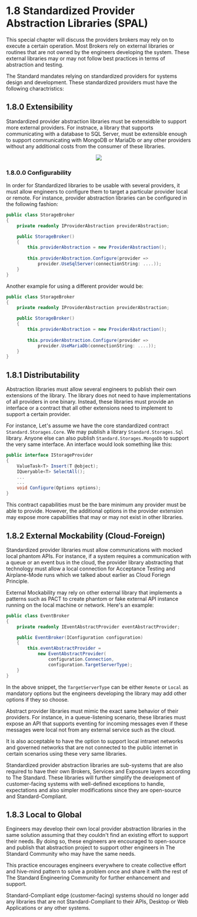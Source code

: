 # 1.8 Standardized Provider Abstraction Libraries (SPAL)
This special chapter will discuss the providers brokers may rely on to execute a certain operation. Most Brokers rely on external libraries or routines that are not owned by the engineers developing the system. These external libraries may or may not follow best practices in terms of abstraction and testing.

The Standard mandates relying on standardized providers for systems design and development. These standardized providers must have the following charactristics:

## 1.8.0 Extensibility
Standardized provider abstraction libraries must be extensidble to support more external providers. For instnace, a library that supports communicating with a database to SQL Server, must be extensible enough to support communicating with MongoDB or MariaDb or any other providers without any additional costs from the consumer of these libraries.

<div align=center>
    <img src="https://raw.githubusercontent.com/hassanhabib/The-Standard/master/1.%20Brokers/Resources/Brokers-1.8.0.png" />
</div>

### 1.8.0.0 Configurability
In order for Standardized libraries to be usable with several providers, it must allow engineers to configure them to target a particular provider local or remote. For instance, provider abstraction libraries can be configured in the following fashion:

```csharp
public class StorageBroker
{
    private readonly IProviderAbstraction providerAbstraction;

    public StorageBroker()
    {
        this.providerAbstraction = new ProviderAbstraction();
        
        this.providerAbstraction.Configure(provider => 
            provider.UseSqlServer(connectionString: ....));
    }
}
```

Another example for using a different provider would be:

```csharp
public class StorageBroker
{
    private readonly IProviderAbstraction providerAbstraction;

    public StorageBroker()
    {
        this.providerAbstraction = new ProviderAbstraction();
        
        this.providerAbstraction.Configure(provider =>
            provider.UseMariaDb(connectionString: ....));
    }
}
```

## 1.8.1 Distributability
Abstraction libraries must allow several engineers to publish their own extensions of the library. The library does not need to have implementations of all providers in one binary. Instead, these libraries must provide an interface or a contract that all other extensions need to implement to support a certain provider.

For instance, Let's assume we have the core standardized contract `Standard.Storages.Core`. We may publish a library `Standard.Storages.Sql` library. Anyone else can also publish `Standard.Storages.MongoDb` to support the very same interface. An interface would look something like this:

```csharp
public interface IStorageProvider
{
    ValueTask<T> Insert(T @object);
    IQueryable<T> SelectAll();
    ...
    ...
    void Configure(Options options);
}
```
This contract capabilities must be the bare minimum any provider must be able to provide. However, the additional options in the provider extension may expose more capabilities that may or may not exist in other libraries.

## 1.8.2 External Mockability (Cloud-Foreign)
Standardized provider libraries must allow communications with mocked local phantom APIs. For instance, if a system requires a communication with a queue or an event bus in the cloud, the provider library abstracting that technology must allow a local connection for Acceptance Testing and Airplane-Mode runs which we talked about earlier as Cloud Foriegn Principle.

External Mockability may rely on other external library that implements a patterns such as PACT to create phantom or fake external API instance running on the local machine or network. Here's an example:


```csharp
public class EventBroker
{
    private readonly IEventAbstractProvider eventAbstractProvider;

    public EventBroker(IConfiguration configuration)
    {
        this.eventAbstractProvider = 
            new EventAbstractProvider(
                configuration.Connection,
                configuration.TargetServerType);
    }
}
```
In the above snippet, the `TargetServerType` can be either `Remote` or `Local` as mandatory options but the engineers developing the library may add other options if they so choose.

Abstract provider libraries must mimic the exact same behavior of their providers. For instance, in a queue-listening scenario, these libraries must expose an API that supports eventing for incoming messages even if these messages were local not from any external service such as the cloud.

It is also acceptable to have the option to support local intranet networks and governed networks that are not connected to the public internet in certain scenarios using these very same libraries.

Standardized provider abstraction libraries are sub-systems that are also required to have their own Brokers, Services and Exposure layers according to The Standard. These libraries will further simplify the development of customer-facing systems with well-defined exceptions to handle, expectations and also simpler modifications since they are open-source and Standard-Compliant.

## 1.8.3 Local to Global
Engineers may develop their own local provider abstraction libraries in the same solution assuming that they couldn't find an existing effort to support their needs. By doing so, these engineers are encouraged to open-source and publish that abstraction project to support other engineers in The Standard Community who may have the same needs.

This practice encourages engineers everywhere to create collective effort and hive-mind pattern to solve a problem once and share it with the rest of The Standard Engineering Community for further enhancement and support.

Standard-Compliant edge (customer-facing) systems should no longer add any libraries that are not Standard-Compliant to their APIs, Desktop or Web Applications or any other systems. 
